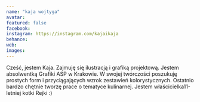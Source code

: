 ```yaml
---
name: "kaja wojtyga"
avatar: 
featured: false
facebook: 
instagram: https://instagram.com/kajaikaja
behance: 
web:
images:
---
```

Cześć, jestem Kaja. Zajmuję się ilustracją i grafiką projektową. Jestem absolwentką Grafiki ASP w Krakowie. W swojej twórczości poszukuję prostych form i przyciągających wzrok zestawień kolorystycznych. Ostatnio bardzo chętnie tworzę prace o tematyce kulinarnej. Jestem właścicielka11-letniej kotki Rejki :)
